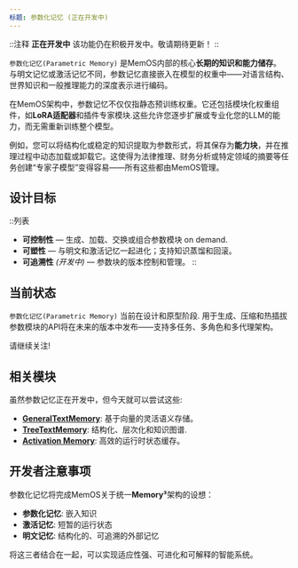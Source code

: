 ```yaml
---
标题: 参数化记忆 (正在开发中)
---
```


::注释
**正在开发中**
该功能仍在积极开发中。敬请期待更新！
::

`参数化记忆(Parametric Memory)` 是MemOS内部的核心**长期的知识和能力储存**。与明文记忆或激活记忆不同，参数记忆直接嵌入在模型的权重中——对语言结构、世界知识和一般推理能力的深度表示进行编码。

在MemOS架构中，参数记忆不仅仅指静态预训练权重。它还包括模块化权重组件，如**LoRA适配器**和插件专家模块.这些允许您逐步扩展或专业化您的LLM的能力，而无需重新训练整个模型。

例如，您可以将结构化或稳定的知识提取为参数形式，将其保存为**能力块**，并在推理过程中动态加载或卸载它。这使得为法律推理、财务分析或特定领域的摘要等任务创建“专家子模型”变得容易——所有这些都由MemOS管理。


## 设计目标

::列表
-  **可控制性** — 生成、加载、交换或组合参数模块
   on demand.
-  **可塑性** — 与明文和激活记忆一起进化；支持知识蒸馏和回滚。
-  **可追溯性** *(开发中)* — 参数块的版本控制和管理。
::

## 当前状态

`参数化记忆(Parametric Memory)` 当前在设计和原型阶段.
用于生成、压缩和热插拔参数模块的API将在未来的版本中发布——支持多任务、多角色和多代理架构。

请继续关注!


## 相关模块

虽然参数记忆正在开发中，但今天就可以尝试这些:
- **[GeneralTextMemory](/modules/memories/general_textual_memory)**: 基于向量的灵活语义存储。
- **[TreeTextMemory](/modules/memories/tree_textual_memory)**: 结构化、层次化和知识图谱.
- **[Activation Memory](/modules/memories/kv_cache_memory)**: 高效的运行时状态缓存。

## 开发者注意事项

参数化记忆将完成MemOS关于统一**Memory³**架构的设想：
- **参数化记忆**: 嵌入知识
- **激活记忆**: 短暂的运行状态
- **明文记忆**: 结构化的、可追溯的外部记忆

将这三者结合在一起，可以实现适应性强、可进化和可解释的智能系统。
